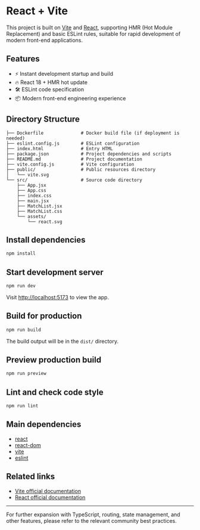 # React + Vite

This project is built on [Vite](https://vitejs.dev/) and [React](https://react.dev/), supporting HMR (Hot Module Replacement) and basic ESLint rules, suitable for rapid development of modern front-end applications.

## Features

- ⚡️ Instant development startup and build
- 🔥 React 18 + HMR hot update
- 🛠️ ESLint code specification
- 📦 Modern front-end engineering experience

## Directory Structure

```
├── Dockerfile              # Docker build file (if deployment is needed)
├── eslint.config.js        # ESLint configuration
├── index.html              # Entry HTML
├── package.json            # Project dependencies and scripts
├── README.md               # Project documentation
├── vite.config.js          # Vite configuration
├── public/                 # Public resources directory
│   └── vite.svg
└── src/                    # Source code directory
    ├── App.jsx
    ├── App.css
    ├── index.css
    ├── main.jsx
    ├── MatchList.jsx
    ├── MatchList.css
    └── assets/
        └── react.svg
```

## Install dependencies

```bash
npm install
```

## Start development server

```bash
npm run dev
```

Visit [http://localhost:5173](http://localhost:5173) to view the app.

## Build for production

```bash
npm run build
```

The build output will be in the `dist/` directory.

## Preview production build

```bash
npm run preview
```

## Lint and check code style

```bash
npm run lint
```

## Main dependencies

- [react](https://react.dev/)
- [react-dom](https://react.dev/)
- [vite](https://vitejs.dev/)
- [eslint](https://eslint.org/)

## Related links

- [Vite official documentation](https://vitejs.dev/)
- [React official documentation](https://react.dev/)

---

For further expansion with TypeScript, routing, state management, and other features, please refer to the relevant community best practices.

